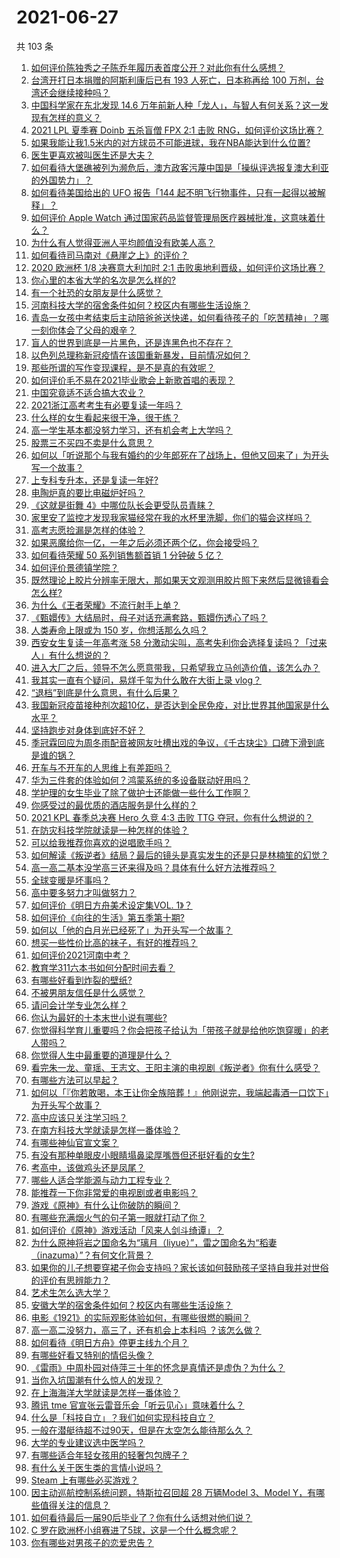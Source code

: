 # 2021-06-27

共 103 条

<!-- BEGIN -->
<!-- 最后更新时间 Sun Jun 27 2021 11:01:46 GMT+0800 (China Standard Time) -->

1. [如何评价陈独秀之子陈乔年履历表首度公开？对此你有什么感想？](https://www.zhihu.com/question/464933522)
2. [台湾开打日本捐赠的阿斯利康后已有 193 人死亡，日本称再给 100
   万剂，台湾还会继续接种吗？](https://www.zhihu.com/question/467768491)
3. [中国科学家在东北发现 14.6
   万年前新人种「龙人」，与智人有何关系？这一发现有怎样的意义？](https://www.zhihu.com/question/467654212)
4. [2021 LPL 夏季赛 Doinb 五杀盲僧 FPX 2:1 击败
   RNG，如何评价这场比赛？](https://www.zhihu.com/question/467927415)
5. [如果我能让我1.5米内的对方球员不可能进球，我在NBA能达到什么位置?](https://www.zhihu.com/question/402597076)
6. [医生更喜欢被叫医生还是大夫？](https://www.zhihu.com/question/392695588)
7. [如何看待大堡礁被列为濒危后，澳方政客污蔑中国是「操纵评选报复澳大利亚的外国势力」？](https://www.zhihu.com/question/466643968)
8. [如何看待美国给出的 UFO 报告「144
   起不明飞行物事件，只有一起得以被解释」？](https://www.zhihu.com/question/467298489)
9. [如何评价 Apple Watch
   通过国家药品监督管理局医疗器械批准，这意味着什么？](https://www.zhihu.com/question/467625126)
10. [为什么有人觉得亚洲人平均颜值没有欧美人高？](https://www.zhihu.com/question/433666039)
11. [如何看待司马南对《悬崖之上》的评价？](https://www.zhihu.com/question/462226337)
12. [2020 欧洲杯 1/8 决赛意大利加时 2:1
    击败奥地利晋级，如何评价这场比赛？](https://www.zhihu.com/question/468049116)
13. [你心里的本省大学的名次是怎么样的?](https://www.zhihu.com/question/410179653)
14. [有一个社恐的女朋友是什么感觉？](https://www.zhihu.com/question/323962570)
15. [河南科技大学的宿舍条件如何？校区内有哪些生活设施？](https://www.zhihu.com/question/326856562)
16. [青岛一女孩中考结束后主动陪爸爸送快递，如何看待孩子的「吃苦精神」？哪一刻你体会了父母的艰辛？](https://www.zhihu.com/question/466719905)
17. [盲人的世界到底是一片黑色，还是连黑色也不存在？](https://www.zhihu.com/question/48476818)
18. [以色列总理称新冠疫情在该国重新暴发，目前情况如何？](https://www.zhihu.com/question/466765546)
19. [那些所谓的写作变现课程，是不是真的有效呢？](https://www.zhihu.com/question/461400447)
20. [如何评价毛不易在2021毕业歌会上新歌首唱的表现？](https://www.zhihu.com/question/467985173)
21. [中国究竟适不适合搞大农业？](https://www.zhihu.com/question/323105287)
22. [2021浙江高考考生有必要复读一年吗？](https://www.zhihu.com/question/466107095)
23. [什么样的女生看起来很干净，很干练？](https://www.zhihu.com/question/23796174)
24. [高一学生基本都没努力学习，还有机会考上大学吗？](https://www.zhihu.com/question/465637082)
25. [股票三不买四不卖是什么意思？](https://www.zhihu.com/question/453247969)
26. [如何以「听说那个与我有婚约的少年郎死在了战场上，但他又回来了」为开头写一个故事？](https://www.zhihu.com/question/459096689)
27. [上专科专升本，还是复读一年好?](https://www.zhihu.com/question/313595217)
28. [电陶炉真的要比电磁炉好吗？](https://www.zhihu.com/question/381245384)
29. [《这就是街舞 4》中哪位队长会更受队员青睐？](https://www.zhihu.com/question/466348692)
30. [家里安了监控才发现我家猫经常在我的水杯里洗脚，你们的猫会这样吗？](https://www.zhihu.com/question/459983017)
31. [高考志愿捡漏是怎样的体验？](https://www.zhihu.com/question/59549503)
32. [如果恶魔给你一亿，一年之后必须还两个亿，你会接受吗？](https://www.zhihu.com/question/392418796)
33. [如何看待荣耀 50 系列销售额首销 1 分钟破 5 亿？](https://www.zhihu.com/question/467418330)
34. [如何评价景德镇学院？](https://www.zhihu.com/question/24931592)
35. [既然理论上胶片分辨率无限大，那如果天文观测用胶片照下来然后显微镜看会怎么样?](https://www.zhihu.com/question/453975780)
36. [为什么《王者荣耀》不流行射手上单？](https://www.zhihu.com/question/460375616)
37. [《甄嬛传》大结局时，母子对话充满套路，甄嬛伤透心了吗？](https://www.zhihu.com/question/404317643)
38. [人类寿命上限或为 150 岁，你想活那么久吗？](https://www.zhihu.com/question/466968884)
39. [西安女生复读一年高考涨 58
    分激动尖叫，高考失利你会选择复读吗？「过来人」有什么想说的？](https://www.zhihu.com/question/467509623)
40. [进入大厂之后，领导不怎么愿意带我，只希望我立马创造价值，该怎么办？](https://www.zhihu.com/question/466550532)
41. [我其实一直有个疑问，易烊千玺为什么敢在大街上录 vlog？](https://www.zhihu.com/question/464875636)
42. [“退档”到底是什么意思，有什么后果？](https://www.zhihu.com/question/331780490)
43. [我国新冠疫苗接种剂次超10亿，是否达到全民免疫，对比世界其他国家是什么水平？](https://www.zhihu.com/question/466845525)
44. [坚持跑步对身体到底好不好？](https://www.zhihu.com/question/461618978)
45. [季冠霖回应为周冬雨配音被网友吐槽出戏的争议，《千古玦尘》口碑下滑到底是谁的锅？](https://www.zhihu.com/question/467423413)
46. [开车与不开车的人思维上有差距吗？](https://www.zhihu.com/question/466319507)
47. [华为三件套的体验如何？鸿蒙系统的多设备联动好用吗？](https://www.zhihu.com/question/467709448)
48. [学护理的女生毕业了除了做护士还能做一些什么工作啊？](https://www.zhihu.com/question/314606195)
49. [你感受过的最优质的酒店服务是什么样的？](https://www.zhihu.com/question/36082879)
50. [2021 KPL 春季总决赛 Hero 久竞 4:3 击败 TTG
    夺冠，你有什么想说的？](https://www.zhihu.com/question/467891041)
51. [在防灾科技学院就读是一种怎样的体验？](https://www.zhihu.com/question/47811855)
52. [可以给我推荐你喜欢的说唱歌手吗？](https://www.zhihu.com/question/457551476)
53. [如何解读《叛逆者》结局？最后的镜头是真实发生的还是只是林楠笙的幻觉？](https://www.zhihu.com/question/467937765)
54. [高一高二基本没学高三还来得及吗？具体有什么好方法推荐吗？](https://www.zhihu.com/question/465620153)
55. [全球变暖是坏事吗？](https://www.zhihu.com/question/290575660)
56. [高中要多努力才叫做努力？](https://www.zhihu.com/question/60440328)
57. [如何评价《明日方舟美术设定集VOL. 1》？](https://www.zhihu.com/question/467858109)
58. [如何评价《向往的生活》第五季第十期?](https://www.zhihu.com/question/466097156)
59. [如何以「他的白月光已经死了」为开头写一个故事？](https://www.zhihu.com/question/435179014)
60. [想买一些性价比高的袜子，有好的推荐吗？](https://www.zhihu.com/question/32272388)
61. [如何评价2021河南中考？](https://www.zhihu.com/question/466137266)
62. [教育学311六本书如何分配时间去看？](https://www.zhihu.com/question/438835540)
63. [有哪些好看到炸裂的壁纸?](https://www.zhihu.com/question/425110846)
64. [不被男朋友信任是什么感觉？](https://www.zhihu.com/question/464707364)
65. [请问会计学专业怎么样？](https://www.zhihu.com/question/331281323)
66. [你认为最好的十本末世小说有哪些?](https://www.zhihu.com/question/403545900)
67. [你觉得科学育儿重要吗？你会把孩子给认为「带孩子就是给他吃饱穿暖」的老人带吗？](https://www.zhihu.com/question/464732842)
68. [你觉得人生中最重要的道理是什么？](https://www.zhihu.com/question/465627192)
69. [看完朱一龙、童瑶、王志文、王阳主演的电视剧《叛逆者》你有什么感受？](https://www.zhihu.com/question/456962938)
70. [有哪些方法可以早起？](https://www.zhihu.com/question/466318823)
71. [如何以「『你若敢喝，本王让你全族陪葬！』他刚说完，我端起毒酒一口饮下」为开头写个故事？](https://www.zhihu.com/question/454829891)
72. [高中应该只关注学习吗？](https://www.zhihu.com/question/464840911)
73. [在南方科技大学就读是怎样一番体验？](https://www.zhihu.com/question/24365361)
74. [有哪些神仙官宣文案？](https://www.zhihu.com/question/449182426)
75. [有没有那种单眼皮小眼睛塌鼻梁厚嘴唇但还挺好看的女生?](https://www.zhihu.com/question/312374216)
76. [考高中，该做鸡头还是凤尾？](https://www.zhihu.com/question/464821888)
77. [哪些人适合学能源与动力工程专业？](https://www.zhihu.com/question/404778160)
78. [能推荐一下你非常爱的电视剧或者电影吗？](https://www.zhihu.com/question/460849272)
79. [游戏《原神》有什么让你破防的瞬间？](https://www.zhihu.com/question/466342008)
80. [有哪些充满烟火气的句子第一眼就打动了你？](https://www.zhihu.com/question/357326082)
81. [如何评价《原神》游戏活动「风来人剑斗绮谭」？](https://www.zhihu.com/question/467734737)
82. [为什么原神将岩之国命名为“璃月（liyue）”，雷之国命名为“稻妻（inazuma）”？有何文化背景？](https://www.zhihu.com/question/466559443)
83. [如果你的儿子想要穿裙子你会支持吗？家长该如何鼓励孩子坚持自我并对世俗的评价有思辨能力？](https://www.zhihu.com/question/467775786)
84. [艺术生怎么选大学？](https://www.zhihu.com/question/406801194)
85. [安徽大学的宿舍条件如何？校区内有哪些生活设施？](https://www.zhihu.com/question/326840249)
86. [电影《1921》的实际观影体验如何，有哪些很燃的瞬间？](https://www.zhihu.com/question/467463563)
87. [高一高二没努力，高三了，还有机会上本科吗 ？该怎么做？](https://www.zhihu.com/question/466443276)
88. [如何看待《明日方舟》停更主线九个月？](https://www.zhihu.com/question/467117827)
89. [有哪些好看又特别的情侣头像？](https://www.zhihu.com/question/361074548)
90. [《雷雨》中周朴园对侍萍三十年的怀念是真情还是虚伪？为什么？](https://www.zhihu.com/question/380155608)
91. [当你入坑国潮有什么惊人的发现？](https://www.zhihu.com/question/463164713)
92. [在上海海洋大学就读是怎样一番体验？](https://www.zhihu.com/question/29678076)
93. [腾讯 tme 官宣张云雷音乐会「听云见心」意味着什么？](https://www.zhihu.com/question/467549652)
94. [什么是「科技自立」？我们如何实现科技自立？](https://www.zhihu.com/question/458853728)
95. [一般在潜艇待超不过90天，但是在太空怎么能待那么久？](https://www.zhihu.com/question/465762854)
96. [大学的专业建议选中医学吗？](https://www.zhihu.com/question/463493627)
97. [有哪些适合年轻女孩用的轻奢包包牌子？](https://www.zhihu.com/question/35179909)
98. [有什么关于医生类的言情小说吗？](https://www.zhihu.com/question/266364937)
99. [Steam 上有哪些必买游戏？](https://www.zhihu.com/question/35296900)
100. [因主动巡航控制系统问题，特斯拉召回超 28 万辆Model 3、Model
     Y，有哪些值得关注的信息？](https://www.zhihu.com/question/467798045)
101. [如何看待最后一届90后毕业了？你有什么话想对他们说？](https://www.zhihu.com/question/467748410)
102. [C 罗在欧洲杯小组赛进了5球，这是一个什么概念呢？](https://www.zhihu.com/question/467069907)
103. [你有哪些对男孩子的恋爱忠告？](https://www.zhihu.com/question/293676302)

<!-- END -->
